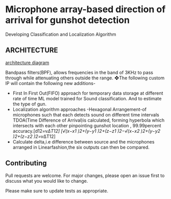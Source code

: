# Microphone array-based direction of    arrival for gunshot detection
Developing Classification and Localization Algorithm

## ARCHITECTURE

[architecture diagram](img/architecture_diagram.png "Title Text")

Bandpass filters(BPF), allows frequencies in the band of 3KHz to pass through while attenuating others outside the range.
❖The following custom IP will contain the following new additions-

- First In First Out(FIFO) approach for temporary data storage at different rate of time ML model trained for Sound classification. And to estimate the type of gun.
- Localization algorithm approaches
  -Hexagonal Arrangement-of microphones such that each detects sound on different time intervals TDOA(Time Difference of Arrival)is calculated, forming hyperbola which intersects with each other pinpointing gunshot location , 99.99percent accuracy.[d12=v*ΔT12]
  [√(x−x1 )2+(y−y1 )2+(z−z1 )2−√(x−x2 )2+(y−y2 )2+(z−z2 )2=v*ΔT12]
- Calculate delta,i.e difference between source and the microphones arranged in Linearfashion,the six outputs can then be compared.


## Contributing

Pull requests are welcome. For major changes, please open an issue first
to discuss what you would like to change.

Please make sure to update tests as appropriate.

